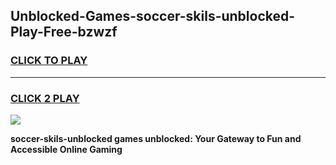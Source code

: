 
## Unblocked-Games-soccer-skils-unblocked-Play-Free-bzwzf
<h3>
<a href="https://premium76.site?title=soccer-skils-unblocked&ref=19M">CLICK TO PLAY</a></h3>
<hr>

<h3>
<a href="https://premium76.site?title=soccer-skils-unblocked&ref=19M">CLICK 2 PLAY</a>
  
</h3>

<a href="https://premium76.site?title=soccer-skils-unblocked&ref=19M"><img src="https://clearcache.store/games.png"></a>


**soccer-skils-unblocked games unblocked: Your Gateway to Fun and Accessible Online Gaming**
